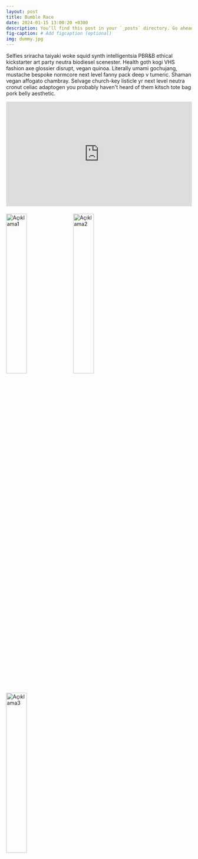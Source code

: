```yaml
---
layout: post
title: Bumble Race
date: 2024-01-15 13:00:20 +0300
description: You’ll find this post in your `_posts` directory. Go ahead and edit it and re-build the site to see your changes. # Add post description (optional)
fig-caption: # Add figcaption (optional)
img: dummy.jpg
---
```

<!-- Game description -->
Selfies sriracha taiyaki woke squid synth intelligentsia PBR&B ethical kickstarter art party neutra biodiesel scenester. Health goth kogi VHS fashion axe glossier disrupt, vegan quinoa. Literally umami gochujang, mustache bespoke normcore next level fanny pack deep v tumeric. Shaman vegan affogato chambray. Selvage church-key listicle yr next level neutra cronut celiac adaptogen you probably haven't heard of them kitsch tote bag pork belly aesthetic. 

<!-- Youtube Videos -->
<div style="position: relative; padding-bottom: 56.25%; height: 0; overflow: hidden; margin-bottom: 20px;">
  <iframe style="position: absolute; top: 0; left: 0; width: 100%; height: 100%;" src="https://www.youtube.com/embed/TBCRlnwJtZU" frameborder="0" allow="accelerometer; autoplay; clipboard-write; encrypted-media; gyroscope; picture-in-picture" allowfullscreen></iframe>
</div>

<!-- Game Images -->
<div>
    <img src="{{ '/assets/img/dummy.jpg' | prepend: site.baseurl }}" alt="Açıklama1" style="width: 33.33%; margin-right: 10px; height: auto;">
    <img src="{{ '/assets/img/dummy.jpg' | prepend: site.baseurl }}" alt="Açıklama2" style="width: 33.33%; margin-right: 10px; height: auto;">
    <img src="{{ '/assets/img/dummy.jpg' | prepend: site.baseurl }}" alt="Açıklama3" style="width: 33.33%; margin-right: 10px; height: auto;">
</div>
